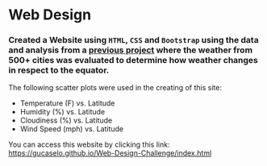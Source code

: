 # Web Design
### Created a Website using `HTML`, `CSS` and `Bootstrap` using the data and analysis from a [previous project](https://github.com/gucaselo/python-api-challenge.git) where the weather from 500+ cities was evaluated to determine how weather changes in respect to the equator. 

The following scatter plots were used in the creating of this site:

* Temperature (F) vs. Latitude
* Humidity (%) vs. Latitude
* Cloudiness (%) vs. Latitude
* Wind Speed (mph) vs. Latitude

You can access this website by clicking this link: https://gucaselo.github.io/Web-Design-Challenge/index.html
